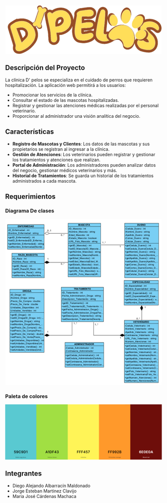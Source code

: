 ![Logo D'pelos](https://github.com/jeMartine/DpelosWeb/blob/main/Resources/img/index/logo.png)

## Descripción del Proyecto

La clínica D' pelos se especializa en el cuidado de perros que requieren hospitalización. La aplicación web permitirá a los usuarios:

- Promocionar los servicios de la clínica.
- Consultar el estado de las mascotas hospitalizadas.
- Registrar y gestionar las atenciones médicas realizadas por el personal veterinario.
- Proporcionar al administrador una visión analítica del negocio.

## Características

- **Registro de Mascotas y Clientes**: Los datos de las mascotas y sus propietarios se registran al ingresar a la clínica.
- **Gestión de Atenciones**: Los veterinarios pueden registrar y gestionar los tratamientos y atenciones que realizan.
- **Portal de Administración**: Los administradores pueden analizar datos del negocio, gestionar médicos veterinarios y más.
- **Historial de Tratamientos**: Se guarda un historial de los tratamientos administrados a cada mascota.

## Requerimientos

### Diagrama De clases
![Diagrama de clases](https://github.com/jeMartine/DpelosWeb/blob/main/Imgs/DiagramaClases.jpeg)

### Paleta de colores
![Paleta de colores](https://github.com/jeMartine/DpelosWeb/blob/main/Imgs/Paleta%20de%20colores.png)

## Integrantes
 - Diego Alejando Albarracín Maldonado 
 - Jorge Esteban Martinez Clavijo
 - Maria José Cárdenas Machaca
     
